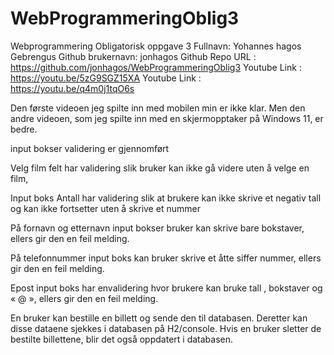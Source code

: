 # WebProgrammeringOblig3
Webprogrammering Obligatorisk oppgave 3
Fullnavn: Yohannes hagos Gebrengus
Github brukernavn: jonhagos
Github Repo URL : https://github.com/jonhagos/WebProgrammeringOblig3
Youtube Link : https://youtu.be/5zG9SGZ15XA
Youtube Link : https://youtu.be/q4m0j1tqO6s


Den første videoen jeg spilte inn med mobilen min er ikke klar. Men den andre videoen,
som jeg spilte inn med en skjermopptaker på Windows 11, er bedre.

input bokser validering er gjennomført

Velg film felt har validering slik bruker kan ikke gå videre uten å velge en film,

Input boks Antall har validering slik at brukere kan ikke skrive et negativ tall og kan ikke fortsetter uten å skrive et nummer

På fornavn og etternavn input bokser bruker kan skrive bare bokstaver, ellers gir den en feil melding.

På telefonnummer input boks kan bruker skrive et åtte siffer nummer, ellers gir den en feil melding.

Epost input boks har envalidering hvor brukere kan bruke tall , bokstaver og « @ », ellers gir den en feil melding.

En bruker kan bestille en billett og sende den til databasen. Deretter kan disse dataene sjekkes i databasen på H2/console.
Hvis en bruker sletter de bestilte billettene, blir det også oppdatert i databasen.